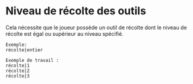 # Niveau de récolte des outils

Cela nécessite que le joueur possède un outil de récolte dont le niveau de récolte est égal ou supérieur au niveau spécifié.

    Exemple:
    récolte|entier
    
    Exemple de travail :
    récolte|1
    récolte|2
    récolte|3